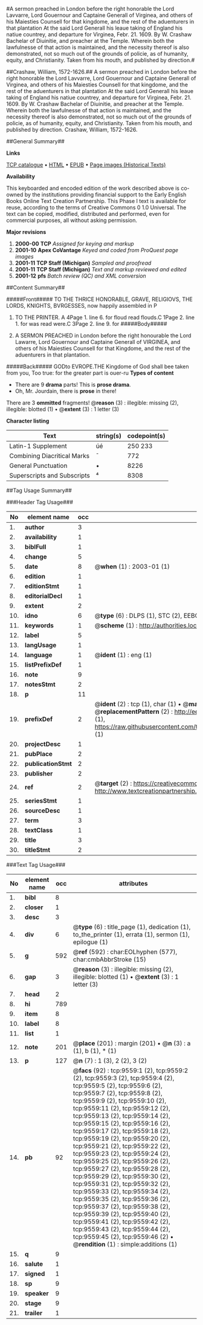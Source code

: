 #A sermon preached in London before the right honorable the Lord Lavvarre, Lord Gouernour and Captaine Generall of Virginea, and others of his Maiesties Counsell for that kingdome, and the rest of the aduenturers in that plantation At the said Lord Generall his leaue taking of England his natiue countrey, and departure for Virginea, Febr. 21. 1609. By W. Crashaw Bachelar of Diuinitie, and preacher at the Temple. Wherein both the lawfulnesse of that action is maintained, and the necessity thereof is also demonstrated, not so much out of the grounds of policie, as of humanity, equity, and Christianity. Taken from his mouth, and published by direction.#

##Crashaw, William, 1572-1626.##
A sermon preached in London before the right honorable the Lord Lavvarre, Lord Gouernour and Captaine Generall of Virginea, and others of his Maiesties Counsell for that kingdome, and the rest of the aduenturers in that plantation At the said Lord Generall his leaue taking of England his natiue countrey, and departure for Virginea, Febr. 21. 1609. By W. Crashaw Bachelar of Diuinitie, and preacher at the Temple. Wherein both the lawfulnesse of that action is maintained, and the necessity thereof is also demonstrated, not so much out of the grounds of policie, as of humanity, equity, and Christianity. Taken from his mouth, and published by direction.
Crashaw, William, 1572-1626.

##General Summary##

**Links**

[TCP catalogue](http://www.ota.ox.ac.uk/tcp/)  • 
[HTML](http://tei.it.ox.ac.uk/tcp/Texts-HTML/free/A19/A19590.html)  • 
[EPUB](http://tei.it.ox.ac.uk/tcp/Texts-EPUB/free/A19/A19590.epub) • 
[Page images (Historical Texts)](https://data.historicaltexts.jisc.ac.uk/view?pubId=eebo-99844721e&pageId=eebo-99844721e-9559-1)

**Availability**

This keyboarded and encoded edition of the
	       work described above is co-owned by the institutions
	       providing financial support to the Early English Books
	       Online Text Creation Partnership. This Phase I text is
	       available for reuse, according to the terms of Creative
	       Commons 0 1.0 Universal. The text can be copied,
	       modified, distributed and performed, even for
	       commercial purposes, all without asking permission.

**Major revisions**

1. __2000-00__ __TCP__ *Assigned for keying and markup*
1. __2001-10__ __Apex CoVantage__ *Keyed and coded from ProQuest page images*
1. __2001-11__ __TCP Staff (Michigan)__ *Sampled and proofread*
1. __2001-11__ __TCP Staff (Michigan)__ *Text and markup reviewed and edited*
1. __2001-12__ __pfs__ *Batch review (QC) and XML conversion*

##Content Summary##

#####Front#####
TO THE THRICE HONORABLE, GRAVE, RELIGIOVS, THE LORDS, KNIGHTS, BVRGESSES, now happily assembled in P
1. TO THE PRINTER.
A 4Page 1. line 6. for floud read flouds.C 1Page 2. line 1. for was read were.C 3Page 2. line 9. for
#####Body#####

1. A SERMON PREACHED in London before the right honourable the Lord Lawarre, Lord Gouernour and Captaine Generall of VIRGINEA, and others of his Maiesties Counsell for that Kingdome, and the rest of the aduenturers in that plantation.

#####Back#####
GODto EVROPE.THE Kingdome of God shall bee taken from you, Too true: for the greater part is ouer-ru
**Types of content**

  * There are 9 **drama** parts! This is **prose drama**.
  * Oh, Mr. Jourdain, there is **prose** in there!

There are 3 **ommitted** fragments! 
 @__reason__ (3) : illegible: missing (2), illegible: blotted (1)  •  @__extent__ (3) : 1 letter (3)

**Character listing**


|Text|string(s)|codepoint(s)|
|---|---|---|
|Latin-1 Supplement|úé|250 233|
|Combining             Diacritical Marks|̄|772|
|General Punctuation|•|8226|
|Superscripts             and Subscripts|⁴|8308|

##Tag Usage Summary##

###Header Tag Usage###

|No|element name|occ|attributes|
|---|---|---|---|
|1.|__author__|3||
|2.|__availability__|1||
|3.|__biblFull__|1||
|4.|__change__|5||
|5.|__date__|8| @__when__ (1) : 2003-01 (1)|
|6.|__edition__|1||
|7.|__editionStmt__|1||
|8.|__editorialDecl__|1||
|9.|__extent__|2||
|10.|__idno__|6| @__type__ (6) : DLPS (1), STC (2), EEBO-CITATION (1), PROQUEST (1), VID (1)|
|11.|__keywords__|1| @__scheme__ (1) : http://authorities.loc.gov/ (1)|
|12.|__label__|5||
|13.|__langUsage__|1||
|14.|__language__|1| @__ident__ (1) : eng (1)|
|15.|__listPrefixDef__|1||
|16.|__note__|9||
|17.|__notesStmt__|2||
|18.|__p__|11||
|19.|__prefixDef__|2| @__ident__ (2) : tcp (1), char (1)  •  @__matchPattern__ (2) : ([0-9\-]+):([0-9IVX]+) (1), (.+) (1)  •  @__replacementPattern__ (2) : http://eebo.chadwyck.com/downloadtiff?vid=$1&page=$2 (1), https://raw.githubusercontent.com/textcreationpartnership/Texts/master/tcpchars.xml#$1 (1)|
|20.|__projectDesc__|1||
|21.|__pubPlace__|2||
|22.|__publicationStmt__|2||
|23.|__publisher__|2||
|24.|__ref__|2| @__target__ (2) : https://creativecommons.org/publicdomain/zero/1.0/ (1), http://www.textcreationpartnership.org/docs/. (1)|
|25.|__seriesStmt__|1||
|26.|__sourceDesc__|1||
|27.|__term__|3||
|28.|__textClass__|1||
|29.|__title__|3||
|30.|__titleStmt__|2||


###Text Tag Usage###

|No|element name|occ|attributes|
|---|---|---|---|
|1.|__bibl__|8||
|2.|__closer__|1||
|3.|__desc__|3||
|4.|__div__|6| @__type__ (6) : title_page (1), dedication (1), to_the_printer (1), errata (1), sermon (1), epilogue (1)|
|5.|__g__|592| @__ref__ (592) : char:EOLhyphen (577), char:cmbAbbrStroke (15)|
|6.|__gap__|3| @__reason__ (3) : illegible: missing (2), illegible: blotted (1)  •  @__extent__ (3) : 1 letter (3)|
|7.|__head__|2||
|8.|__hi__|789||
|9.|__item__|8||
|10.|__label__|8||
|11.|__list__|1||
|12.|__note__|201| @__place__ (201) : margin (201)  •  @__n__ (3) : a (1), b (1), * (1)|
|13.|__p__|127| @__n__ (7) : 1 (3), 2 (2), 3 (2)|
|14.|__pb__|92| @__facs__ (92) : tcp:9559:1 (2), tcp:9559:2 (2), tcp:9559:3 (2), tcp:9559:4 (2), tcp:9559:5 (2), tcp:9559:6 (2), tcp:9559:7 (2), tcp:9559:8 (2), tcp:9559:9 (2), tcp:9559:10 (2), tcp:9559:11 (2), tcp:9559:12 (2), tcp:9559:13 (2), tcp:9559:14 (2), tcp:9559:15 (2), tcp:9559:16 (2), tcp:9559:17 (2), tcp:9559:18 (2), tcp:9559:19 (2), tcp:9559:20 (2), tcp:9559:21 (2), tcp:9559:22 (2), tcp:9559:23 (2), tcp:9559:24 (2), tcp:9559:25 (2), tcp:9559:26 (2), tcp:9559:27 (2), tcp:9559:28 (2), tcp:9559:29 (2), tcp:9559:30 (2), tcp:9559:31 (2), tcp:9559:32 (2), tcp:9559:33 (2), tcp:9559:34 (2), tcp:9559:35 (2), tcp:9559:36 (2), tcp:9559:37 (2), tcp:9559:38 (2), tcp:9559:39 (2), tcp:9559:40 (2), tcp:9559:41 (2), tcp:9559:42 (2), tcp:9559:43 (2), tcp:9559:44 (2), tcp:9559:45 (2), tcp:9559:46 (2)  •  @__rendition__ (1) : simple:additions (1)|
|15.|__q__|9||
|16.|__salute__|1||
|17.|__signed__|1||
|18.|__sp__|9||
|19.|__speaker__|9||
|20.|__stage__|9||
|21.|__trailer__|1||
